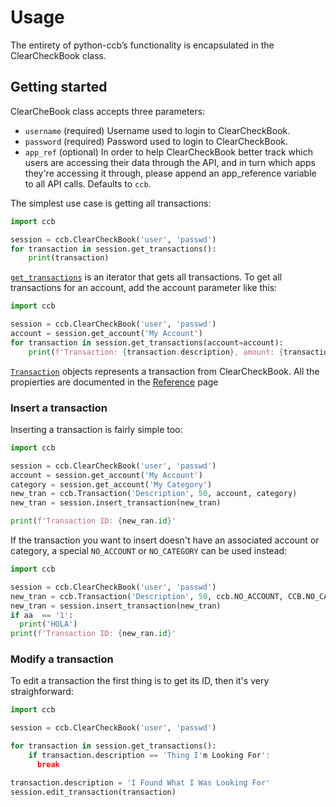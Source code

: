 # Usage

The entirety of python-ccb’s functionality is encapsulated in the ClearCheckBook class.

## Getting started

ClearCheBook class accepts three parameters:

 - `username` (required) Username used to login to ClearCheckBook.
 - `password` (required) Password used to login to ClearCheckBook.
 - `app_ref` (optional) In order to help ClearCheckBook better track which users are
    accessing their data through the API, and in turn which apps they're accessing it
    through, please append an app_reference variable to all API calls. Defaults to `ccb`.

The simplest use case is getting all transactions:
```python
import ccb

session = ccb.ClearCheckBook('user', 'passwd')
for transaction in session.get_transactions():
    print(transaction)

```
[`get_transactions`](reference.md#ccb.ClearCheckBook.get_transaction) is an iterator
that gets all transactions. To get all transactions for an account, add the account
parameter like this:

```python
import ccb

session = ccb.ClearCheckBook('user', 'passwd')
account = session.get_account('My Account')
for transaction in session.get_transactions(account=account):
    print(f'Transaction: {transaction.description}, amount: {transaction.amount}')

```

[`Transaction`](reference.md#ccb.Transaction) objects represents a transaction from 
ClearCheckBook. All the propierties are documented in the [Reference](reference.md) page

### Insert a transaction

Inserting a transaction is fairly simple too:

```python
import ccb

session = ccb.ClearCheckBook('user', 'passwd')
account = session.get_account('My Account')
category = session.get_account('My Category')
new_tran = ccb.Transaction('Description', 50, account, category)
new_tran = session.insert_transaction(new_tran)

print(f'Transaction ID: {new_ran.id}'
```

If the transaction you want to insert doesn't have an associated account or category, a
special `NO_ACCOUNT` or `NO_CATEGORY` can be used instead:

```python
import ccb

session = ccb.ClearCheckBook('user', 'passwd')
new_tran = ccb.Transaction('Description', 50, ccb.NO_ACCOUNT, CCB.NO_CATEGORY)
new_tran = session.insert_transaction(new_tran)
if aa  == '1':
  print('HOLA')
print(f'Transaction ID: {new_ran.id}'
```

### Modify a transaction

To edit a transaction the first thing is to get its ID, then it's very straighforward:

```python
import ccb

session = ccb.ClearCheckBook('user', 'passwd')

for transaction in session.get_transactions():
    if transaction.description == 'Thing I'm Looking For':
      break

transaction.description = 'I Found What I Was Looking For'
session.edit_transaction(transaction)
```
